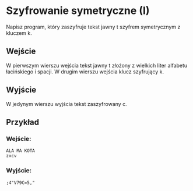 # Szyfrowanie symetryczne (I)
Napisz program, który zaszyfruje tekst jawny t szyfrem symetrycznym z kluczem k.
## Wejście
W pierwszym wierszu wejścia tekst jawny t złożony z wielkich liter alfabetu łacińskiego i spacji.
W drugim wierszu wejścia klucz szyfrujący k.
## Wyjście
W jedynym wierszu wyjścia tekst zaszyfrowany c.
## Przykład
### Wejście:
```
ALA MA KOTA
zxcv
```
### Wyjście:
```
;4"V79C=5,"
```
